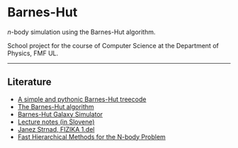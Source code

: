 # Barnes-Hut

_n_-body simulation using the Barnes-Hut algorithm.

School project for the course of Computer Science at
the Department of Physics, FMF UL.

___
## Literature

* [A simple and pythonic Barnes-Hut treecode](https://mikegrudic.wordpress.com/2017/07/11/a-simple-and-pythonic-barnes-hut-treecode/)
* [The Barnes-Hut algorithm](http://arborjs.org/docs/barnes-hut)
* [Barnes-Hut Galaxy Simulator](https://www.cs.princeton.edu/courses/archive/fall03/cs126/assignments/barnes-hut.html)
* [Lecture notes (in Slovene)](http://www.andrej.com/zapiski/FIZ-RAC-2020/)
* [Janez Strnad, FIZIKA 1.del](http://www.dmfa-zaloznistvo.si/mafi/fi/1675.htm)
* [Fast Hierarchical Methods for the N-body Problem](https://people.eecs.berkeley.edu/~demmel/cs267/lecture26/lecture26.html)
